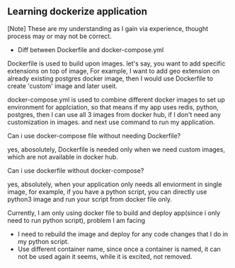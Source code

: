 ## Learning dockerize application

[Note] These are my understanding as I gain via experience, thought process may or may not be correct.

- Diff between Dockerfile and docker-compose.yml

Dockerfile is used to build upon images. let's say, you want to add specific extensions on top of image, For example, I want to add geo extension on already existing postgres docker image, then I would use Dockerfile to create 'custom' image and later useit.

docker-compose.yml is used to combine different docker images to set up environment for applciation, so that means if my app uses redis, python, postgres, then I can use all 3 images from docker hub, if I don't need any customization in images. and next use command to run my application.

Can i use docker-compose file without needing Dockerfile?

yes, abosolutely, Dockerfile is needed only when we need custom images, which are not available in docker hub.

Can i use dockerfile without docker-compose?

yes, absolutely, when your application only needs all enviorment in single image, for example, if you have a python script, you can directly use python3 image and run your script from docker file only.

Currently, I am only using docker file to build and deploy app(since i only need to run python script), problem I am facing

- I need to rebuild the image and deploy for any code changes that I do in my python script.
- Use different container name, since once a container is named, it can not be used again it seems, while it is excited, not removed.

